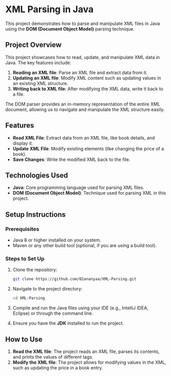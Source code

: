 # XML Parsing in Java

This project demonstrates how to parse and manipulate XML files in Java using the **DOM (Document Object Model)** parsing technique.

## Project Overview

This project showcases how to read, update, and manipulate XML data in Java. The key features include:

1. **Reading an XML file**: Parse an XML file and extract data from it.
2. **Updating an XML file**: Modify XML content such as updating values in an existing XML structure.
3. **Writing back to XML file**: After modifying the XML data, write it back to a file.

The DOM parser provides an in-memory representation of the entire XML document, allowing us to navigate and manipulate the XML structure easily.

## Features

- **Read XML File**: Extract data from an XML file, like book details, and display it.
- **Update XML File**: Modify existing elements (like changing the price of a book).
- **Save Changes**: Write the modified XML back to the file.

## Technologies Used

- **Java**: Core programming language used for parsing XML files.
- **DOM (Document Object Model)**: Technique used for parsing XML in this project.

## Setup Instructions

### Prerequisites

- Java 8 or higher installed on your system.
- Maven or any other build tool (optional, if you are using a build tool).
  
### Steps to Set Up
1. Clone the repository:

    ```bash
    git clone https://github.com/02ananyaa/XML-Parsing.git
    ```

2. Navigate to the project directory:

    ```bash
    cd XML-Parsing
    ```

3. Compile and run the Java files using your IDE (e.g., IntelliJ IDEA, Eclipse) or through the command line.

4. Ensure you have the **JDK** installed to run the project.

## How to Use

1. **Read the XML file**: The project reads an XML file, parses its contents, and prints the values of different tags.
2. **Modify the XML file**: The project allows for modifying values in the XML, such as updating the price in a book entry.
